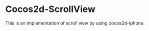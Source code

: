 Cocos2d-ScrollView
==================

This is an implementation of scroll view by using cocos2d-iphone.